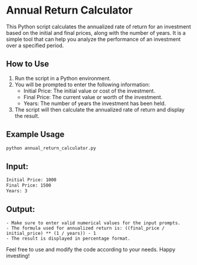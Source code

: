 # Annual Return Calculator

This Python script calculates the annualized rate of return for an investment based on the initial and final prices, along with the number of years. It is a simple tool that can help you analyze the performance of an investment over a specified period.

## How to Use

1. Run the script in a Python environment.
2. You will be prompted to enter the following information:
   - Initial Price: The initial value or cost of the investment.
   - Final Price: The current value or worth of the investment.
   - Years: The number of years the investment has been held.
3. The script will then calculate the annualized rate of return and display the result.

## Example Usage

  ```python
  python annual_return_calculator.py
  ```

## Input:

  ```bash
  Initial Price: 1000
  Final Price: 1500
  Years: 3
  ```

## Output:

    - Make sure to enter valid numerical values for the input prompts.
    - The formula used for annualized return is: ((final_price / initial_price) ** (1 / years)) - 1
    - The result is displayed in percentage format.
    
Feel free to use and modify the code according to your needs. Happy investing!
